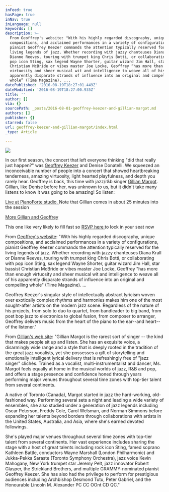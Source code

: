 ```yaml
---
inFeed: true
hasPage: true
inNav: true
inLanguage: null
keywords: []
description: >-
  From Geoffrey's website: "With his highly regarded discography, unique
  compositions, and acclaimed performances in a variety of configurations,
  pianist Geoffrey Keezer commands the attention typically reserved for the
  living legends of jazz. Whether recording with jazzy chanteuses Diana Krall or
  Dianne Reeves, touring with trumpet king Chris Botti, or collaborating with
  pop icon Sting, sax legend Wayne Shorter, guitar wizard Jim Hall, star bassist
  Christian McBride or vibes master Joe Locke, Geoffrey “has more than enough
  virtuosity and sheer musical wit and intelligence to weave all of his
  apparently disparate strands of influence into an original and compelling
  whole” (Time Magazine). ...
datePublished: '2016-08-19T18:27:01.449Z'
dateModified: '2016-08-19T18:27:00.935Z'
title: ''
author: []
via: {}
sourcePath: _posts/2016-08-01-geoffrey-keezer-and-gillian-margot.md
authors: []
publisher: {}
starred: false
url: geoffrey-keezer-and-gillian-margot/index.html
_type: Article

---
```

![](https://the-grid-user-content.s3-us-west-2.amazonaws.com/80ab8f6e-c82c-4169-9d46-102240dd522c.jpg)

In our first season, the concert that left everyone thinking "did that really just happen?" was [Geoffrey Keezer][0] and Denise Donatelli. We squeezed an inconceivable number of people into a concert that showed heartbreaking tenderness, amazing virtuosity, light hearted playfulness, and depth you rarely hear. Geoffrey is back, this time with jazz/r&b singer [Gillian Margot][1]. Gillian, like Denise before her, was unknown to us, but it didn't take many listens to know it was going to be amazing! So listen:

[Live at PianoForte studio. ][2] Note that Gillian comes in about 25 minutes into the session

[More Gillian and Geoffrey][3]

This one like very likely to fill fast so [RSVP here ][4]to lock in your seat now

From [Geoffrey's website][0]: "With his highly regarded discography, unique compositions, and acclaimed performances in a variety of configurations, pianist Geoffrey Keezer commands the attention typically reserved for the living legends of jazz. Whether recording with jazzy chanteuses Diana Krall or Dianne Reeves, touring with trumpet king Chris Botti, or collaborating with pop icon Sting, sax legend Wayne Shorter, guitar wizard Jim Hall, star bassist Christian McBride or vibes master Joe Locke, Geoffrey "has more than enough virtuosity and sheer musical wit and intelligence to weave all of his apparently disparate strands of influence into an original and compelling whole" (Time Magazine). ...

Geoffrey Keezer's singular style of intellectually abstract lyricism woven over exotically complex rhythms and harmonies makes him one of the most sought-after artists on the modern jazz scene. Regardless of the nature of his projects, from solo to duo to quartet, from bandleader to big band, from post bop jazz to electronica to global fusion, from composer to arranger, Geoffrey delivers music from the heart of the piano to the ear--and heart--of the listener."

From [Gillian's web site][1]: "Gillian Margot is the rarest sort of singer -- the kind that makes people sit up and listen. She has an exquisite voice, a disarmingly wide range and a style that is deeply rooted in the tradition of the great jazz vocalists, yet she possesses a gift of storytelling and emotionally intelligent lyrical delivery that is refreshingly free of "jazz singer" clichés. Trained as a vocalist, multi-instrumentalist and dancer, Ms. Margot feels equally at home in the musical worlds of jazz, R&B and pop, and offers a stage presence and confidence honed through years performing major venues throughout several time zones with top-tier talent from several continents.

A native of Toronto (Canada), Margot started in jazz the hard-working, old-fashioned way. Performing several sets a night and leading a wide variety of ensembles, she also studied under a generation of jazz legends including Oscar Peterson, Freddy Cole, Carol Welsman, and Norman Simmons before expanding her talents beyond borders through collaborations with artists in the United States, Australia, and Asia, where she's earned devoted followings.

She's played major venues throughout several time zones with top-tier talent from several continents. Her vast experience includes sharing the stage with a host of great talents including rock icon Sting, famed soprano Kathleen Battle, conductors Wayne Marshall (London Philharmonic) and Jukka-Pekka Saraste (Toronto Symphony Orchestra), jazz voice Kevin Mahogany, New York trumpet star Jeremy Pelt, jazz innovator Robert Glasper, the Strickland Brothers, and multiple GRAMMY-nominated pianist Geoffrey Keezer. She has also had the privilege to perform for prestigious audiences including Archbishop Desmond Tutu, Peter Gabriel, and the Honourable Lincoln M. Alexander PC CC OOnt CD QC."

[0]: http://geoffreykeezer.com/
[1]: http://www.gillianmargot.com/
[2]: https://www.youtube.com/watch?v=Hts1vMdY8Bs&list=RDHts1vMdY8Bs#t=144
[3]: https://youtu.be/1mA9TPWtm24
[4]: http://goo.gl/forms/vIBKOHPoMIgaqTXj2